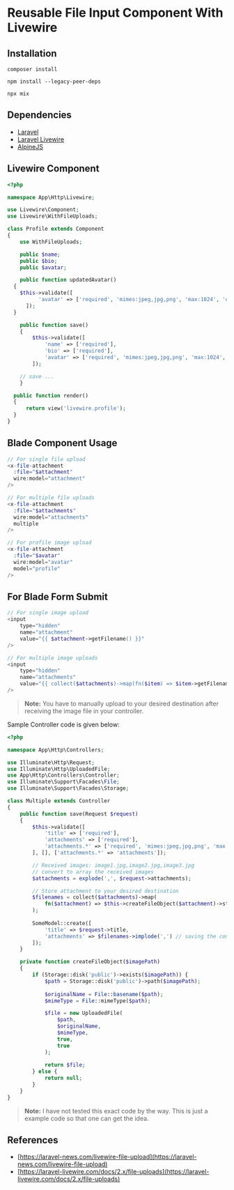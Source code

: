 # Reusable File Input Component With Livewire

## Installation

```
composer install
```

```
npm install --legacy-peer-deps
```

```
npx mix
```

## Dependencies
- [Laravel](https://laravel.com/)
- [Laravel Livewire](https://laravel-livewire.com/)
- [AlpineJS](https://github.com/alpinejs/alpine/)

## Livewire Component

```php
<?php

namespace App\Http\Livewire;

use Livewire\Component;
use Livewire\WithFileUploads;

class Profile extends Component
{
	use WithFileUploads;

	public $name;
	public $bio;
	public $avatar;

	public function updatedAvatar()
  {
    $this->validate([
          'avatar' => ['required', 'mimes:jpeg,jpg,png', 'max:1024', 'dimensions:min_width=250,min_height=250'],
      ]);
  }

	public function save() 
	{
		$this->validate([
			'name' => ['required'],
			'bio' => ['required'],
			'avatar' => ['required', 'mimes:jpeg,jpg,png', 'max:1024', 'dimensions:min_width=250,min_height=250'],
		]);

    // save ...
	}

  public function render()
  {
      return view('livewire.profile');
  }
}
```

## Blade Component Usage

```php
// For single file upload
<x-file-attachment 
  :file="$attachment"
  wire:model="attachment"
/>
```

```php
// For multiple file uploads
<x-file-attachment 
  :file="$attachments"
  wire:model="attachments"
  multiple
/>
```

```php
// For profile image upload
<x-file-attachment 
  :file="$avatar"
  wire:model="avatar"
  model="profile"
/>
```

## For Blade Form Submit

```php
// For single image upload
<input 
	type="hidden" 
	name="attachment" 
	value="{{ $attachment->getFilename() }}"
/>
```

```php
// For multiple image uploads
<input 
	type="hidden" 
	name="attachments" 
	value="{{ collect($attachments)->map(fn($item) => $item->getFilename())->implode(',') }}"
/>
```

> **Note:** You have to manually upload to your desired destination after receiving the image file in your controller.

Sample Controller code is given below:

```php
<?php

namespace App\Http\Controllers;

use Illuminate\Http\Request;
use Illuminate\Http\UploadedFile;
use App\Http\Controllers\Controller;
use Illuminate\Support\Facades\File;
use Illuminate\Support\Facades\Storage;

class Multiple extends Controller
{
    public function save(Request $request)
    {
    	$this->validate([
			'title' => ['required'],
			'attachments' => ['required'],
			'attachments.*' => ['required', 'mimes:jpeg,jpg,png', 'max:1024'],
		], [], ['attachments.*' => 'attachments']);

    	// Received images: image1.jpg,image2.jpg,image3.jpg
    	// convert to array the received images
    	$attachments = explode(',', $request->attachments);

    	// Store attachment to your desired destination 
		$filenames = collect($attachments)->map(
			fn($attachment) => $this->createFileObject($attachment)->store('photos')
		);
		 
		SomeModel::create([
			'title' => $request->title,
			'attachments' => $filenames->implode(',') // saving the comma-separated names of the new destinations
		]);
    }

    private function createFileObject($imagePath)
    {
        if (Storage::disk('public')->exists($imagePath)) {
            $path = Storage::disk('public')->path($imagePath);
           
            $originalName = File::basename($path);
            $mimeType = File::mimeType($path);

            $file = new UploadedFile(
                $path,
                $originalName,
                $mimeType,
                true,
                true
            );
      
            return $file;
        } else {
            return null;
        }
    }
}
```
> **Note:** I have not tested this exact code by the way. This is just a example code so that one can get the idea.

## References

- [https://laravel-news.com/livewire-file-upload](https://laravel-news.com/livewire-file-upload)
- [https://laravel-livewire.com/docs/2.x/file-uploads](https://laravel-livewire.com/docs/2.x/file-uploads)
